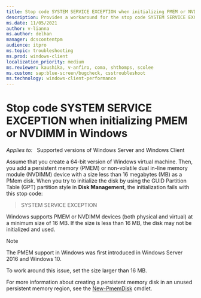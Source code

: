```yaml
---
title: Stop code SYSTEM SERVICE EXCEPTION when initializing PMEM or NVDIMM
description: Provides a workaround for the stop code SYSTEM SERVICE EXCEPTION when you try to initialize PMEM or NVDIMM in Windows.
ms.date: 11/05/2021
author: v-lianna
ms.author: delhan
manager: dcscontentpm
audience: itpro
ms.topic: troubleshooting
ms.prod: windows-client
localization_priority: medium
ms.reviewer: kaushika, v-anfiro, coma, shthomps, scolee
ms.custom: sap:blue-screen/bugcheck, csstroubleshoot
ms.technology: windows-client-performance
---
```

# Stop code SYSTEM SERVICE EXCEPTION when initializing PMEM or NVDIMM in Windows

_Applies to:_ &nbsp; Supported versions of Windows Server and Windows Client  

Assume that you create a 64-bit version of Windows virtual machine. Then, you add a persistent memory (PMEM) or non-volatile dual in-line memory module (NVDIMM) device with a size less than 16 megabytes (MB) as a PMem disk. When you try to initialize the disk by using the GUID Partition Table (GPT) partition style in **Disk Management**, the initialization fails with this stop code:

> SYSTEM SERVICE EXCEPTION

Windows supports PMEM or NVDIMM devices (both physical and virtual) at a minimum size of 16 MB. If the size is less than 16 MB, the disk may not be initialized and used.

> [!NOTE]
> The PMEM support in Windows was first introduced in Windows Server 2016 and Windows 10.

To work around this issue, set the size larger than 16 MB.

For more information about creating a persistent memory disk in an unused persistent memory region, see the [New-PmemDisk](/powershell/module/persistentmemory/new-pmemdisk) cmdlet.
